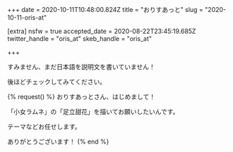 +++
date = 2020-10-11T10:48:00.824Z
title = "おりすあっと"
slug = "2020-10-11-oris-at"

[extra]
nsfw = true
accepted_date = 2020-08-22T23:45:19.685Z
twitter_handle = "oris_at"
skeb_handle = "oris_at"

+++

すみません、まだ日本語を説明文を書いていません！

後ほどチェックしてみてください。

{% request() %}
おりすあっとさん、はじめまして！

「小女ラムネ」の「足立甜花」を描いてお願いしたいんです。

テーマなどお任せします。

ありがとうございます！
{% end %}

